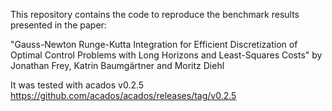 This repository contains the code to reproduce the benchmark results presented in the paper:

"Gauss-Newton Runge-Kutta Integration for Efficient Discretization of Optimal Control Problems with Long Horizons and Least-Squares Costs"
by Jonathan Frey, Katrin Baumgärtner and Moritz Diehl

It was tested with acados v0.2.5
https://github.com/acados/acados/releases/tag/v0.2.5
